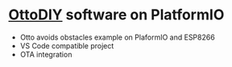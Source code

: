 # [OttoDIY](https://www.ottodiy.com/) software on PlatformIO

* Otto avoids obstacles example on PlaformIO and ESP8266
* VS Code compatible project
* OTA integration

